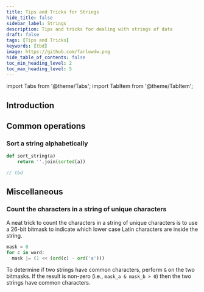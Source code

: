 ```yaml
---
title: Tips and Tricks for Strings
hide_title: false
sidebar_label: Strings
description: Tips and tricks for dealing with strings of data
draft: false
tags: [Tips and Tricks]
keywords: [tbd]
image: https://github.com/farlowdw.png
hide_table_of_contents: false
toc_min_heading_level: 2
toc_max_heading_level: 5
---
```


import Tabs from '@theme/Tabs';
import TabItem from '@theme/TabItem';

## Introduction

## Common operations

### Sort a string alphabetically

<Tabs>
<TabItem value='python' label='Python'>

```python
def sort_string(a)
    return ''.join(sorted(a))
```

</TabItem>
<TabItem value='javascript' label='JavaScript'>

```js
// tbd
```

</TabItem>
</Tabs>

## Miscellaneous

### Count the characters in a string of unique characters

A neat trick to count the characters in a string of unique characters is to use a 26-bit bitmask to indicate which lower case Latin characters are inside the string.

```python
mask = 0
for c in word:
  mask |= (1 << (ord(c) - ord('a')))
```

To determine if two strings have common characters, perform `&` on the two bitmasks. If the result is non-zero (i.e., `mask_a & mask_b > 0`) then the two strings have common characters.
